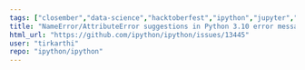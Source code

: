```yaml
---
tags: ["closember","data-science","hacktoberfest","ipython","jupyter","notebook","python","repl","spec-0"]
title: "NameError/AttributeError suggestions in Python 3.10 error messages"
html_url: "https://github.com/ipython/ipython/issues/13445"
user: "tirkarthi"
repo: "ipython/ipython"
---
```



